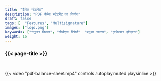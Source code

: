 ```yaml
---
title: "बैलेंस स्टेटमेंट"
description: "PDF बैलेंस स्टेटमेंट का निर्यात"
draft: false
tags: [  "Features", "Multisignature"]
images: ["logo.png"]
keywords: ["संतुलन विवरण", "पीडीएफ रिपोर्ट", "बटुआ सारांश", "ट्रांजेक्शन इतिहास"]
weight: 16
---
```


### {{< page-title >}} 
<!-- {{< page-description >}}  -->

<br>


{{< video "pdf-balance-sheet.mp4" controls  autoplay muted playsinline >}}